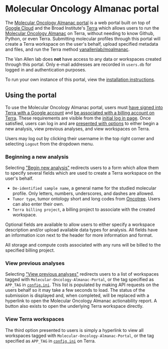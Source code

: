 # Molecular Oncology Almanac portal
The [Molecular Oncology Almanac portal](https://portal.moalmanac.org/) is a web portal built on top of [Google Cloud](https://cloud.google.com/) and the Broad Institute's [Terra](https://terra.bio/) which allows users to run the [Molecular Oncology Almanac](https://github.com/vanallenlab/moalmanac) on Terra, without needing to know Github, Python, or even Terra. Submitting molecular profiles through this portal will create a Terra workspace on the user's behalf, upload specified metadata and files, and run the Terra method [vanallenlab/moalmanac](https://portal.firecloud.org/?return=terra#methods/vanallenlab/moalmanac/). 

The Van Allen lab does **not** have access to any data or workspaces created through this portal. Only e-mail addresses are recorded in `users.db` for logged in and authentication purposes.

To run your own instance of this portal, view the [installation instructions](/docs/install.md).

## Using the portal
To use the Molecular Oncology Almanac portal, users must [have signed into Terra with a Google account](https://app.terra.bio/) and [be associated with a billing account on Terra](https://support.terra.bio/hc/en-us/articles/360026182251-How-to-set-up-billing-in-Terra). These requirements are visible from the [initial log in page](/img/login.png). Once satisfied, users can log in and are [presented with options](/img/logged_in.png) to either begin a new analysis, view previous analyses, and view workspaces on Terra. 

Users may log out by clicking their username in the top right corner and selecting `Logout` from the dropdown menu. 

### Beginning a new analysis
Selecting ["Begin new analysis"](/img/new_analyiss.png) redirects users to a form which allow them to specify several fields which are used to create a Terra workspace on the user's behalf. 

- `De-identified sample name`, a general name for the studied molecular profile. Only letters, numbers, underscores, and dashes are allowed.
- `Tumor type`, tumor ontology short and long codes from [Oncotree](http://oncotree.mskcc.org/#/home). Users can also enter their own.
- `Terra billing project`, a billing project to associate with the created workspace. 

Optional fields are available to allow users to either specify a workspace description and/or upload available data types for analysis. All fields have an information icon next to the header for more information and format.

All storage and compute costs associated with any runs will be billed to the specified billing project. 

### View previous analyses
Selecting ["View previous analyses"](/img/previous_analyses.png) redirects users to a list of workspaces tagged with `Molecular-Oncology-Almanac-Portal`, or the tag specified as `APP_TAG` in [`config.ini`](config.ini). This list is populated by making API requests on the users behalf so it may take a few seconds to load. The status of the submission is displayed and, when completed, will be replaced with a hyperlink to open the Molecular Oncology Almanac actionability report. A button also exists to open the underlying Terra workspace directly.

### View Terra workspaces
The third option presented to users is simply a hyperlink to view all workspaces tagged with `Molecular-Oncology-Almanac-Portal`, or the tag specified as `APP_TAG` in [`config.ini`](config.ini) on Terra.
